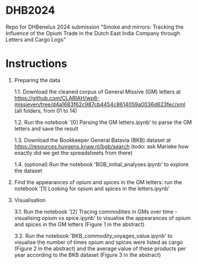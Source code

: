 # DHB2024
Repo for DHBenelux 2024 submission "Smoke and mirrors: Tracking the Influence of the Opium Trade in the Dutch East India Company through Letters and Cargo Logs"

# Instructions

1. Preparing the data
   
   1.1. Download the cleaned corpus of General Missive (GM) letters at https://github.com/CLARIAH/wp6-missieven/tree/d4a1683f62c987cb4454c8614059a0036d623fec/xml (all folders, from 01 to 14)
   
   1.2. Run the notebook '[0] Parsing the GM letters.ipynb' to parse the GM letters and save the result
   
   1.3. Download the Bookkeeper General Batavia (BKB) dataset at https://resources.huygens.knaw.nl/bgb/search (todo: ask Marieke how exactly did we get the spreadsheets from there)
   
   1.4. (optional) Run the notebook 'BGB_initial_analyses.ipynb' to explore the dataset
   

3. Find the appearances of opium and spices in the GM letters: run the notebook '[1] Looking for opium and spices in the letters.ipynb'
4. Visualisation
   
    3.1. Run the notebook '[2] Tracing commodities in GMs over time - visualising opium vs spice.ipynb' to visualise the appearances of opium and spices in the GM letters (Figure 1 in the abstract)
   
    3.2. Run the notebook 'BKB_commodity_voyages_value.ipynb' to visualise the number of times opium and spices were listed as cargo (Figure 2 in the abstract) and the average value of these products per year according to the BKB dataset (Figure 3 in the abstract)
